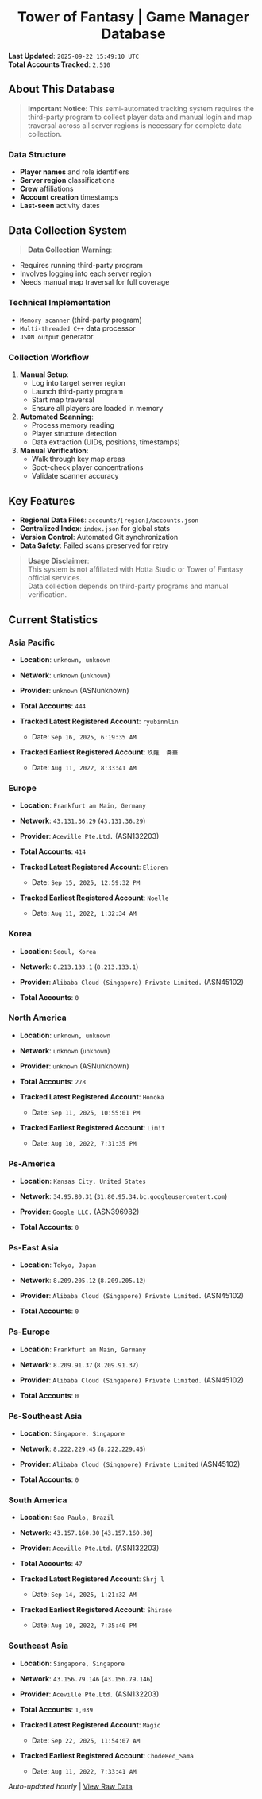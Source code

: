 <h1 align='center'>Tower of Fantasy | Game Manager Database</h1>

**Last Updated**: `2025-09-22 15:49:10 UTC`  
**Total Accounts Tracked**: `2,510`  

## About This Database

> **Important Notice**: This semi-automated tracking system requires the third-party program to collect player data and manual login and map traversal across all server regions is necessary for complete data collection.

### Data Structure
- **Player names** and role identifiers  
- **Server region** classifications  
- **Crew** affiliations  
- **Account creation** timestamps  
- **Last-seen** activity dates  

## Data Collection System

> **Data Collection Warning**:  
- Requires running third-party program  
- Involves logging into each server region  
- Needs manual map traversal for full coverage  

### Technical Implementation
- `Memory scanner` (third-party program)  
- `Multi-threaded C++` data processor  
- `JSON output` generator  

### Collection Workflow
1. **Manual Setup**:  
   - Log into target server region  
   - Launch third-party program  
   - Start map traversal  
   - Ensure all players are loaded in memory  
2. **Automated Scanning**:  
   - Process memory reading  
   - Player structure detection  
   - Data extraction (UIDs, positions, timestamps)  
3. **Manual Verification**:  
   - Walk through key map areas  
   - Spot-check player concentrations  
   - Validate scanner accuracy  

## Key Features
- **Regional Data Files**: `accounts/[region]/accounts.json`  
- **Centralized Index**: `index.json` for global stats  
- **Version Control**: Automated Git synchronization  
- **Data Safety**: Failed scans preserved for retry  

> **Usage Disclaimer**:  
This system is not affiliated with Hotta Studio or Tower of Fantasy official services.  
Data collection depends on third-party programs and manual verification.

## Current Statistics

### Asia Pacific

- **Location**: `unknown, unknown`  
- **Network**: `unknown` (`unknown`)  
- **Provider**: `unknown` (ASNunknown)  

- **Total Accounts**: `444`  
- **Tracked Latest Registered Account**: `ryubinnlin`  
  - Date: `Sep 16, 2025, 6:19:35 AM`  
- **Tracked Earliest Registered Account**: `玖薙  奏華`  
  - Date: `Aug 11, 2022, 8:33:41 AM`  

### Europe

- **Location**: `Frankfurt am Main, Germany`  
- **Network**: `43.131.36.29` (`43.131.36.29`)  
- **Provider**: `Aceville Pte.Ltd.` (ASN132203)  

- **Total Accounts**: `414`  
- **Tracked Latest Registered Account**: `Elioren`  
  - Date: `Sep 15, 2025, 12:59:32 PM`  
- **Tracked Earliest Registered Account**: `Noelle`  
  - Date: `Aug 11, 2022, 1:32:34 AM`  

### Korea

- **Location**: `Seoul, Korea`  
- **Network**: `8.213.133.1` (`8.213.133.1`)  
- **Provider**: `Alibaba Cloud (Singapore) Private Limited.` (ASN45102)  

- **Total Accounts**: `0`  

### North America

- **Location**: `unknown, unknown`  
- **Network**: `unknown` (`unknown`)  
- **Provider**: `unknown` (ASNunknown)  

- **Total Accounts**: `278`  
- **Tracked Latest Registered Account**: `Honoka`  
  - Date: `Sep 11, 2025, 10:55:01 PM`  
- **Tracked Earliest Registered Account**: `Limit`  
  - Date: `Aug 10, 2022, 7:31:35 PM`  

### Ps-America

- **Location**: `Kansas City, United States`  
- **Network**: `34.95.80.31` (`31.80.95.34.bc.googleusercontent.com`)  
- **Provider**: `Google LLC.` (ASN396982)  

- **Total Accounts**: `0`  

### Ps-East Asia

- **Location**: `Tokyo, Japan`  
- **Network**: `8.209.205.12` (`8.209.205.12`)  
- **Provider**: `Alibaba Cloud (Singapore) Private Limited.` (ASN45102)  

- **Total Accounts**: `0`  

### Ps-Europe

- **Location**: `Frankfurt am Main, Germany`  
- **Network**: `8.209.91.37` (`8.209.91.37`)  
- **Provider**: `Alibaba Cloud (Singapore) Private Limited.` (ASN45102)  

- **Total Accounts**: `0`  

### Ps-Southeast Asia

- **Location**: `Singapore, Singapore`  
- **Network**: `8.222.229.45` (`8.222.229.45`)  
- **Provider**: `Alibaba Cloud (Singapore) Private Limited` (ASN45102)  

- **Total Accounts**: `0`  

### South America

- **Location**: `Sao Paulo, Brazil`  
- **Network**: `43.157.160.30` (`43.157.160.30`)  
- **Provider**: `Aceville Pte.Ltd.` (ASN132203)  

- **Total Accounts**: `47`  
- **Tracked Latest Registered Account**: `Shrj l`  
  - Date: `Sep 14, 2025, 1:21:32 AM`  
- **Tracked Earliest Registered Account**: `Shirase `  
  - Date: `Aug 10, 2022, 7:35:40 PM`  

### Southeast Asia

- **Location**: `Singapore, Singapore`  
- **Network**: `43.156.79.146` (`43.156.79.146`)  
- **Provider**: `Aceville Pte.Ltd.` (ASN132203)  

- **Total Accounts**: `1,039`  
- **Tracked Latest Registered Account**: `Magic`  
  - Date: `Sep 22, 2025, 11:54:07 AM`  
- **Tracked Earliest Registered Account**: `ChodeRed_Sama`  
  - Date: `Aug 11, 2022, 7:33:41 AM`  


*Auto-updated hourly* | [View Raw Data](https://github.com/soevielofficial/tofgm-database)